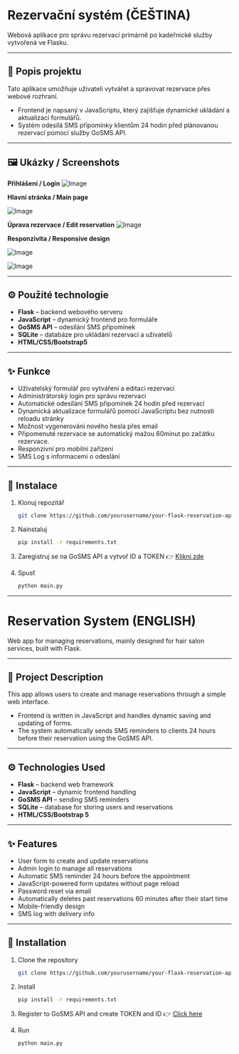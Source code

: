# Rezervační systém (ČEŠTINA)

Webová aplikace pro správu rezervací primárně po kadeřnické služby vytvořená ve Flasku.

---

## 📝 Popis projektu

Tato aplikace umožňuje uživateli vytvářet a spravovat rezervace přes webové rozhraní.  

- Frontend je napsaný v JavaScriptu, který zajišťuje dynamické ukládání a aktualizaci formulářů.
- Systém odesílá SMS připomínky klientům 24 hodin před plánovanou rezervací pomocí služby GoSMS API.

---

## 🖼️ Ukázky / Screenshots

**Přihlášení / Login**
![Image](https://github.com/user-attachments/assets/017e32bf-1bda-4dd3-bbac-7c13bef1cd3e)

**Hlavní stránka / Main page**

![Image](https://github.com/user-attachments/assets/429ed65f-584e-4e94-bba0-c7ffd74a8596)

**Úprava rezervace / Edit reservation**
![Image](https://github.com/user-attachments/assets/ed4faccb-207f-493f-ab8d-95e232b5a273)

**Responzivita / Responsive design**

![Image](https://github.com/user-attachments/assets/01093c01-aa5d-4ef7-a006-5d98dcf156c4)

![Image](https://github.com/user-attachments/assets/4b54d009-959a-4c70-90e7-8924ca1729ff)

---

## ⚙️ Použité technologie

- **Flask** – backend webového serveru
- **JavaScript** – dynamický frontend pro formuláře
- **GoSMS API** – odesílání SMS připomínek
- **SQLite** – databáze pro ukládání rezervací a uživatelů
- **HTML/CSS/Bootstrap5** 
---

## ✨ Funkce

- Uživatelský formulář pro vytváření a editaci rezervací
- Administrátorský login pro správu rezervací
- Automatické odesílání SMS připomínek 24 hodin před rezervací
- Dynamická aktualizace formulářů pomocí JavaScriptu bez nutnosti reloadu stránky
- Možnost vygenerování nového hesla přes email
- Připomenuté rezervace se automatický mažou 60minut po začátku rezervace.
- Responzivní pro mobilní zařízení
- SMS Log s informacemi o odeslání

---


## 🚀 Instalace

1. Klonuj repozitář
   ```bash
   git clone https://github.com/yourusername/your-flask-reservation-app.git
   ```

2. Nainstaluj
    ```bash
    pip install -r requirements.txt 
     ```
3. Zaregistruj se na GoSMS API a vytvoř ID a TOKEN 👉 [Klikni zde](https://www.gosms.eu/cs/api/?gad_source=1&gad_campaignid=22907436901&gbraid=0AAAAADlkV9Ol9BDYULsflk7r081PQlF-r&gclid=EAIaIQobChMI_bPApfGLkAMVF5qDBx3BCgwCEAAYASAAEgIa5_D_BwE)

4. Spusť 
     ```bash
    python main.py
     ```
---

# Reservation System (ENGLISH)

Web app for managing reservations, mainly designed for hair salon services, built with Flask.

---

## 📝 Project Description

This app allows users to create and manage reservations through a simple web interface.

- Frontend is written in JavaScript and handles dynamic saving and updating of forms.
- The system automatically sends SMS reminders to clients 24 hours before their reservation using the GoSMS API.

---


## ⚙️ Technologies Used

- **Flask** – backend web framework
- **JavaScript** – dynamic frontend handling
- **GoSMS API** – sending SMS reminders
- **SQLite** – database for storing users and reservations
- **HTML/CSS/Bootstrap 5** 

---

## ✨ Features

- User form to create and update reservations
- Admin login to manage all reservations
- Automatic SMS reminder 24 hours before the appointment
- JavaScript-powered form updates without page reload
- Password reset via email
- Automatically deletes past reservations 60 minutes after their start time
- Mobile-friendly design
- SMS log with delivery info

---

## 🚀 Installation

1. Clone the repository
   ```bash
   git clone https://github.com/yourusername/your-flask-reservation-app.git
   ```

2. Install
    ```bash
    pip install -r requirements.txt 
     ```
3. Register to GoSMS API and create TOKEN and ID 👉 [Click here](https://www.gosms.eu/cs/api/?gad_source=1&gad_campaignid=22907436901&gbraid=0AAAAADlkV9Ol9BDYULsflk7r081PQlF-r&gclid=EAIaIQobChMI_bPApfGLkAMVF5qDBx3BCgwCEAAYASAAEgIa5_D_BwE)

4. Run
     ```bash
    python main.py
     ```
